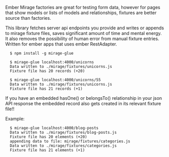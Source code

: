Ember Mirage factories are great for testing form data, however for pages that show models or lists of models and relationships, fixtures are better source than factories.

This library fetches server api endpoints you provide and writes or appends to mirage fixture files, saves significant amount of time and mental energy. It also removes the possibility of human error from manual fixture entries. Written for ember apps that uses ember RestAdapter.

```{r, engine='bash', count_lines}
  $ npm install -g mirage-glue

  $ mirage-glue localhost:4000/unicorns
  Data written to ./mirage/fixtures/unicorns.js
  Fixture file has 20 records (+20)

  $ mirage-glue localhost:4000/unicorns/55
  Data written to ./mirage/fixtures/unicorns.js
  Fixture file has 21 records (+1)
```
If you have an embedded hasOne() or belongsTo() relationship in your json API response the embedded record also gets created in its relevant fixture file!!

Example:

```{r, engine='bash', count_lines}
  $ mirage-glue localhost:4000/blog-posts
  Data written to ./mirage/fixtures/blog-posts.js
  Fixture file has 20 elements (+20)
  appending data to file: mirage/fixtures/categories.js
  Data written to ./mirage/fixtures/categories.js
  Fixture file has 21 elements (+1)
```
